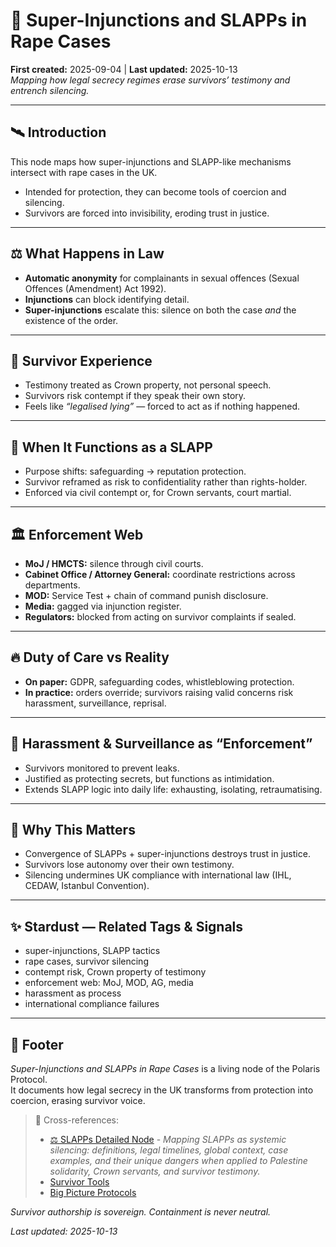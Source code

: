 # 🚨 Super-Injunctions and SLAPPs in Rape Cases  
**First created:** 2025-09-04 | **Last updated:** 2025-10-13  
*Mapping how legal secrecy regimes erase survivors’ testimony and entrench silencing.*  

---

## 🛰️ Introduction  
This node maps how super-injunctions and SLAPP-like mechanisms intersect with rape cases in the UK.  
- Intended for protection, they can become tools of coercion and silencing.  
- Survivors are forced into invisibility, eroding trust in justice.  

---

## ⚖️ What Happens in Law  
- **Automatic anonymity** for complainants in sexual offences (Sexual Offences (Amendment) Act 1992).  
- **Injunctions** can block identifying detail.  
- **Super-injunctions** escalate this: silence on both the case *and* the existence of the order.  

---

## 🧨 Survivor Experience  
- Testimony treated as Crown property, not personal speech.  
- Survivors risk contempt if they speak their own story.  
- Feels like *“legalised lying”* — forced to act as if nothing happened.  

---

## 🛑 When It Functions as a SLAPP  
- Purpose shifts: safeguarding → reputation protection.  
- Survivor reframed as risk to confidentiality rather than rights-holder.  
- Enforced via civil contempt or, for Crown servants, court martial.  

---

## 🏛️ Enforcement Web  
- **MoJ / HMCTS:** silence through civil courts.  
- **Cabinet Office / Attorney General:** coordinate restrictions across departments.  
- **MOD:** Service Test + chain of command punish disclosure.  
- **Media:** gagged via injunction register.  
- **Regulators:** blocked from acting on survivor complaints if sealed.  

---

## 🔥 Duty of Care vs Reality  
- **On paper:** GDPR, safeguarding codes, whistleblowing protection.  
- **In practice:** orders override; survivors raising valid concerns risk harassment, surveillance, reprisal.  

---

## 🪼 Harassment & Surveillance as “Enforcement”  
- Survivors monitored to prevent leaks.  
- Justified as protecting secrets, but functions as intimidation.  
- Extends SLAPP logic into daily life: exhausting, isolating, retraumatising.  

---

## 🌋 Why This Matters  
- Convergence of SLAPPs + super-injunctions destroys trust in justice.  
- Survivors lose autonomy over their own testimony.  
- Silencing undermines UK compliance with international law (IHL, CEDAW, Istanbul Convention).  

---

## ✨ Stardust — Related Tags & Signals  
- super-injunctions, SLAPP tactics  
- rape cases, survivor silencing  
- contempt risk, Crown property of testimony  
- enforcement web: MoJ, MOD, AG, media  
- harassment as process  
- international compliance failures  

---

## 🏮 Footer  
*Super-Injunctions and SLAPPs in Rape Cases* is a living node of the Polaris Protocol.  
It documents how legal secrecy in the UK transforms from protection into coercion, erasing survivor voice.  

> 📡 Cross-references:
> 
> - [⚖️ SLAPPs Detailed Node](../🩸_Genocide_Denialism/🍉_Palestine/⚖️_slapps_uk_global_palestine.md) - *Mapping SLAPPs as systemic silencing: definitions, legal timelines, global context, case examples, and their unique dangers when applied to Palestine solidarity, Crown servants, and survivor testimony.*  
> - [Survivor Tools](../../Survivor_Tools/README.md)  
> - [Big Picture Protocols](../README.md)  

*Survivor authorship is sovereign. Containment is never neutral.*  

_Last updated: 2025-10-13_  
